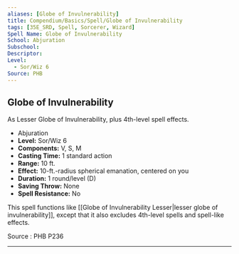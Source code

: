 ```yaml
---
aliases: [Globe of Invulnerability]
title: Compendium/Basics/Spell/Globe of Invulnerability
tags: [35E_SRD, Spell, Sorcerer, Wizard]
Spell Name: Globe of Invulnerability
School: Abjuration
Subschool: 
Descriptor: 
Level:
  - Sor/Wiz 6
Source: PHB
---
```



## Globe of Invulnerability

As Lesser Globe of Invulnerability, plus 4th-level spell effects.

*   Abjuration
*   **Level:** Sor/Wiz 6
*   **Components:** V, S, M
*   **Casting Time:** 1 standard action
*   **Range:** 10 ft.
*   **Effect:** 10-ft.-radius spherical emanation, centered on you
*   **Duration:** 1 round/level (D)
*   **Saving Throw:** None
*   **Spell Resistance:** No

This spell functions like [[Globe of Invulnerability Lesser|lesser globe of invulnerability]], except that it also excludes 4th-level spells and spell-like effects.

Source : PHB P236

---
